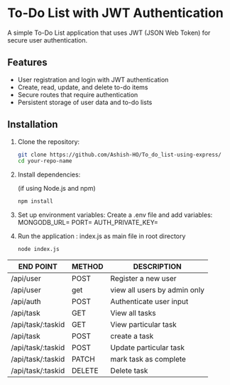 # To-Do List with JWT Authentication

A simple To-Do List application that uses JWT (JSON Web Token) for secure user authentication.

## Features

- User registration and login with JWT authentication
- Create, read, update, and delete to-do items
- Secure routes that require authentication
- Persistent storage of user data and to-do lists

## Installation

1. Clone the repository:

   ```bash
   git clone https://github.com/Ashish-HO/To_do_list-using-express/
   cd your-repo-name
2. Install dependencies:

    (if using Node.js and npm)
     ```bash
    npm install 

   
3. Set up environment variables:
   Create a .env file and add  variables:
      MONGODB_URL=
      PORT=
      AUTH_PRIVATE_KEY=


4. Run the application :
   index.js as main file in root directory
   ```bash
   node index.js

| END POINT | METHOD  | DESCRIPTION|
| --------------- | --------------- | --------------- |
| /api/user  | POST  | 	Register a new user  |
| /api/user  | get  | 	view all users by admin only |
|  /api/auth |  POST  |  Authenticate user input |
|  /api/task | GET   |  View all tasks  |
|  /api/task/:taskid |  GET  | View particular task  |
|  /api/task | POST   | create a task  |
|  /api/task/:taskid | POST   | Update particular task  |
|  /api/task/:taskid | PATCH     | mark task as complete  |
|  /api/task/:taskid | DELETE     | Delete task  |


